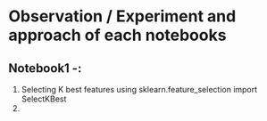 # Observation / Experiment and approach of each notebooks

## Notebook1  -:  

1. Selecting K best features using  sklearn.feature_selection import SelectKBest
2. 
                  

